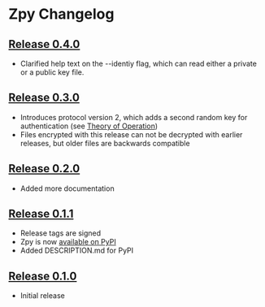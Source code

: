 # Zpy Changelog

## [Release 0.4.0](https://github.com/sfstpala/zpy/tree/0.4.0)

- Clarified help text on the --identiy flag, which can read either a private or a public key file.

## [Release 0.3.0](https://github.com/sfstpala/zpy/tree/0.3.0)

- Introduces protocol version 2, which adds a second random key for authentication (see [Theory of Operation](doc/theory_of_operation.md))
- Files encrypted with this release can not be decrypted with earlier releases, but older files are backwards compatible

## [Release 0.2.0](https://github.com/sfstpala/zpy/tree/0.2.0)

- Added more documentation

## [Release 0.1.1](https://github.com/sfstpala/zpy/tree/0.1.1)

- Release tags are signed
- Zpy is now [available on PyPI](https://pypi.python.org/pypi/zpy)
- Added DESCRIPTION.md for PyPI

## [Release 0.1.0](https://github.com/sfstpala/zpy/tree/0.1.0)

- Initial release
